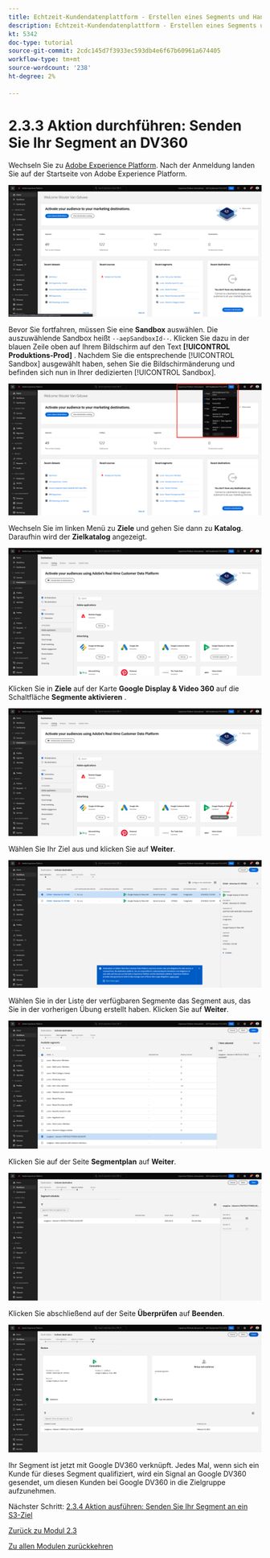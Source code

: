 ```yaml
---
title: Echtzeit-Kundendatenplattform - Erstellen eines Segments und Handeln - Senden Sie Ihr Segment an DV360
description: Echtzeit-Kundendatenplattform - Erstellen eines Segments und Handeln - Senden Sie Ihr Segment an DV360
kt: 5342
doc-type: tutorial
source-git-commit: 2cdc145d7f3933ec593db4e6f67b60961a674405
workflow-type: tm+mt
source-wordcount: '238'
ht-degree: 2%

---
```


# 2.3.3 Aktion durchführen: Senden Sie Ihr Segment an DV360

Wechseln Sie zu [Adobe Experience Platform](https://experience.adobe.com/platform). Nach der Anmeldung landen Sie auf der Startseite von Adobe Experience Platform.

![Datenaufnahme](./../../../modules/datacollection/module1.2/images/home.png)

Bevor Sie fortfahren, müssen Sie eine **Sandbox** auswählen. Die auszuwählende Sandbox heißt ``--aepSandboxId--``. Klicken Sie dazu in der blauen Zeile oben auf Ihrem Bildschirm auf den Text **[!UICONTROL Produktions-Prod]** . Nachdem Sie die entsprechende [!UICONTROL Sandbox] ausgewählt haben, sehen Sie die Bildschirmänderung und befinden sich nun in Ihrer dedizierten [!UICONTROL Sandbox].

![Datenaufnahme](./../../../modules/datacollection/module1.2/images/sb1.png)

Wechseln Sie im linken Menü zu **Ziele** und gehen Sie dann zu **Katalog**. Daraufhin wird der **Zielkatalog** angezeigt.

![RTCDP](./images/rtcdpmenudest.png)

Klicken Sie in **Ziele** auf der Karte **Google Display &amp; Video 360** auf die Schaltfläche **Segmente aktivieren** .

![RTCDP](./images/rtcdpgoogleseg.png)

Wählen Sie Ihr Ziel aus und klicken Sie auf **Weiter**.

![RTCDP](./images/rtcdpcreatedest2.png)

Wählen Sie in der Liste der verfügbaren Segmente das Segment aus, das Sie in der vorherigen Übung erstellt haben. Klicken Sie auf **Weiter**.

![RTCDP](./images/rtcdpcreatedest3.png)

Klicken Sie auf der Seite **Segmentplan** auf **Weiter**.

![RTCDP](./images/rtcdpcreatedest4.png)

Klicken Sie abschließend auf der Seite **Überprüfen** auf **Beenden**.

![RTCDP](./images/rtcdpcreatedest5.png)

Ihr Segment ist jetzt mit Google DV360 verknüpft. Jedes Mal, wenn sich ein Kunde für dieses Segment qualifiziert, wird ein Signal an Google DV360 gesendet, um diesen Kunden bei Google DV360 in die Zielgruppe aufzunehmen.

Nächster Schritt: [2.3.4 Aktion ausführen: Senden Sie Ihr Segment an ein S3-Ziel](./ex4.md)

[Zurück zu Modul 2.3](./real-time-cdp-build-a-segment-take-action.md)

[Zu allen Modulen zurückkehren](../../../overview.md)
